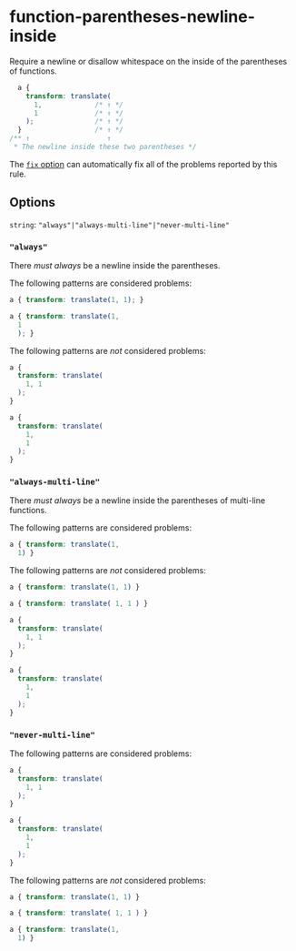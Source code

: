 # function-parentheses-newline-inside

Require a newline or disallow whitespace on the inside of the parentheses of functions.

```css
  a {
    transform: translate(
      1,             /* ↑ */
      1              /* ↑ */
    );               /* ↑ */
  }                  /* ↑ */
/** ↑                   ↑
 * The newline inside these two parentheses */
```

The [`fix` option](../../../docs/user-guide/options.md#fix) can automatically fix all of the problems reported by this rule.

## Options

`string`: `"always"|"always-multi-line"|"never-multi-line"`

### `"always"`

There _must always_ be a newline inside the parentheses.

The following patterns are considered problems:

```css
a { transform: translate(1, 1); }
```

```css
a { transform: translate(1,
  1
  ); }
```

The following patterns are _not_ considered problems:

```css
a {
  transform: translate(
    1, 1
  );
}
```

```css
a {
  transform: translate(
    1,
    1
  );
}
```

### `"always-multi-line"`

There _must always_ be a newline inside the parentheses of multi-line functions.

The following patterns are considered problems:

```css
a { transform: translate(1,
  1) }
```

The following patterns are _not_ considered problems:

```css
a { transform: translate(1, 1) }
```

```css
a { transform: translate( 1, 1 ) }
```

```css
a {
  transform: translate(
    1, 1
  );
}
```

```css
a {
  transform: translate(
    1,
    1
  );
}
```

### `"never-multi-line"`

The following patterns are considered problems:

```css
a {
  transform: translate(
    1, 1
  );
}
```

```css
a {
  transform: translate(
    1,
    1
  );
}
```

The following patterns are _not_ considered problems:

```css
a { transform: translate(1, 1) }
```

```css
a { transform: translate( 1, 1 ) }
```

```css
a { transform: translate(1,
  1) }
```
